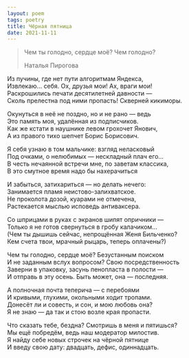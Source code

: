 ```yaml
---
layout: poem
tags: poetry
title: Чёрная пятница
date: 2021-11-11
---
```


> Чем ты голодно, сердце моё? Чем голодно?
>
> <footer>Наталья Пирогова</footer>

Из пучины, где нет пути алгоритмам Яндекса,<br>
Извлекаю... себя. Ох, друзья мои! Ах, враги мои!<br>
Раскрошились печати десятилетней давности&nbsp;—<br>
Сколь прелестна под ними пропасть! Скверней кикиморы.<br>

Окунуться в неё не поздно, но и не рано — ведь<br>
Это память моя, удалённая из подписчиков.<br>
Как же кстати в наушнике левом грохочет Янович,<br>
А из правого тихо шепчет Борис Борисович.<br>

Я себя узнаю в том мальчике: взгляд неласковый<br>
Под очками, о нелюбимых — нескладный плач его...<br>
В честь нечаянной встречи мне, по заветам классика,<br>
В это смутное время надо бы нахерачиться<br>

И забыться, затихариться — но делать нечего:<br>
Занимается пламя неистово-залихватское.<br>
Не проколота дозой, куарами не отмечена,<br>
Растекается мыслью исповедь антиваксера.<br>

Со шприцами в руках с экранов шипят опричники —<br>
Только я не готов свернуться в гробу калачиком...<br>
(Чем ты дышишь сейчас, непрощённая Женя Бильченко?<br>
Кем счета твои, мрачный рыцарь, теперь оплачены?)<br>

Чем ты голодно, сердце моё? Безустанным поиском<br>
И не заданным вслух вопросом? Свою посредственность<br>
Заверни в упаковку, засунь пенопласта в полости —<br>
И отправь в эту осень. Быть может, она — последняя.<br>

А полночная почта теперича — с перебоями<br>
И кривыми, глухими, окольными ходит тропами.<br>
Донесёт ли и совесть, и сон, и мою любовь она?<br>
Я не знаю — да так и стою возле края пропасти.<br>

Что сказать тебе, бездна? Смотришь в меня и пятишься?<br>
Мы ещё побредём, ведь наш модератор милостив.<br>
Я найду себе новых строчек на чёрной пятнице<br>
И введу свою дату: двадцать, дефис, одиннадцать.
